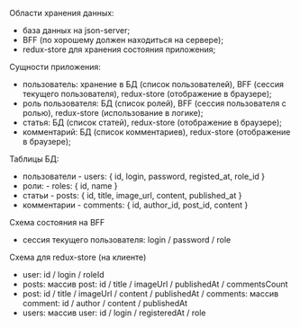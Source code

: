Области хранения данных:
- база данных на json-server;
- BFF (по хорошему должен находиться на сервере);
- redux-store для хранения состояния приложения;

Сущности приложения:
- пользователь: хранение в БД (список пользователей), BFF (сессия текущего пользователя), redux-store (отображение в браузере);
- роль пользователя: БД (список ролей), BFF (сессия пользователя с ролью), redux-store (использование в логике);
- статья: БД (список статей), redux-store (отображение в браузере);
- комментарий: БД (список комментариев), redux-store (отображение в браузере);

Таблицы БД:
- пользователи - users: {
    id,
    login,
    password, 
    registed_at,
    role_id
}
- роли: - roles: {
    id, 
    name
}
- статьи - posts: {
    id, 
    title,
    image_url,
    content,
    published_at
}
- комментарии - comments: {
    id,
    author_id,
    post_id,
    content
}

Схема состояния на BFF

- сессия текущего пользователя: login / password / role

Схема для redux-store (на клиенте)
- user: id / login / roleId
- posts: массив post: id / title / imageUrl / publishedAt / commentsCount
- post: id / title / imageUrl / content / publishedAt / comments: массив comment: id / author / content / publishedAt
- users: массив user: id / login / registeredAt / role


